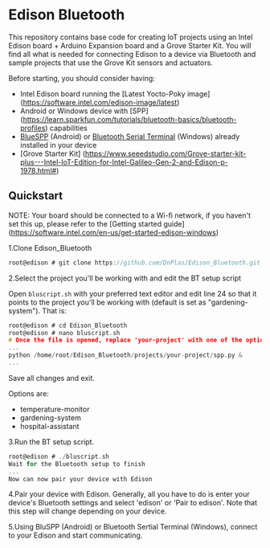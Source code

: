 # Edison Bluetooth 
This repository contains base code for creating IoT projects using an Intel Edison board + Arduino Expansion board and a Grove Starter Kit. You will find all what is needed for connecting Edison to a device via Bluetooth and sample projects that use the Grove Kit sensors and actuators.

Before starting, you should consider having:

* Intel Edison board running the [Latest Yocto-Poky image] (https://software.intel.com/edison-image/latest)
* Android or Windows device with [SPP] (https://learn.sparkfun.com/tutorials/bluetooth-basics/bluetooth-profiles) capabilities
* [BlueSPP](https://play.google.com/store/apps/details?id=com.shenyaocn.android.BlueSPP&hl=en) (Android) or [Bluetooth Serial Terminal](https://www.microsoft.com/en-us/store/p/bluetooth-serial-terminal/9wzdncrdfst8) (Windows) already installed in your device
* [Grove Starter Kit] (https://www.seeedstudio.com/Grove-starter-kit-plus---Intel-IoT-Edition-for-Intel-Galileo-Gen-2-and-Edison-p-1978.html#)

## Quickstart
NOTE: Your board should be connected to a Wi-fi network, if you haven't set this up, please refer to the [Getting started guide] (https://software.intel.com/en-us/get-started-edison-windows)

1.Clone Edison_Bluetooth
```c
root@edison # git clone https://github.com/DnPlas/Edison_Bluetooth.git
```

2.Select the project you'll be working with and edit the BT setup script

Open ```bluscript.sh``` with your preferred text editor and edit line 24 so that it points to the project you'll be working with (default is set as "gardening-system").
That is:

```c
root@edison # cd Edison_Bluetooth
root@edison # nano bluscript.sh
# Once the file is opened, replace 'your-project' with one of the options listed below.
...
python /home/root/Edison_Bluetooth/projects/your-project/spp.py &
...
````

Save all changes and exit.

Options are:
* temperature-monitor
* gardening-system
* hospital-assistant

3.Run the BT setup script.

```c
root@edison # ./bluscript.sh
Wait for the Bluetooth setup to finish
...
Now can now pair your device with Edison
```

4.Pair your device with Edison. Generally, all you have to do is enter your device's Bluetooth settings and select 'edison' or 'Pair to edison'. Note that this step will change depending on your device.

5.Using BluSPP (Android) or Bluetooth Sertial Terminal (Windows), connect to your Edison and start communicating.
